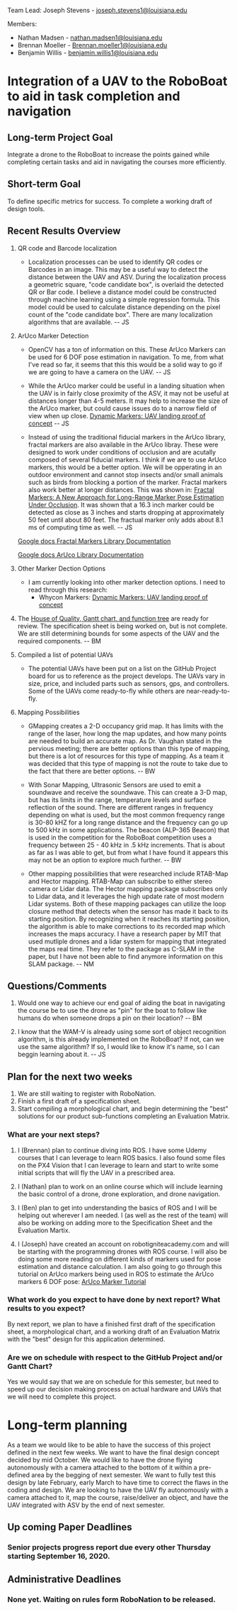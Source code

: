 Team Lead: Joseph Stevens - joseph.stevens1@louisiana.edu

Members:
* Nathan Madsen   - nathan.madsen1@louisiana.edu
* Brennan Moeller - Brennan.moeller1@louisiana.edu
* Benjamin Willis - benjamin.willis1@louisiana.edu




# Integration of a UAV to the RoboBoat to aid in task completion and navigation

## Long-term Project Goal
Integrate a drone to the RoboBoat to increase the points gained while completing certain tasks and aid in navigating the courses more efficiently.

## Short-term Goal
To define specific metrics for success.
To complete a working draft of design tools.

## Recent Results Overview

1. QR code and Barcode localization
    * Localization processes can be used to identify QR codes or Barcodes in an image. This may be a useful way to detect the distance between the UAV and ASV. During the localization process a geometric square, "code candidate box", is overlaid the detected QR or Bar code. I believe a distance model could be constructed through machine learning using a simple regression formula. This model could be used to calculate distance depending on the pixel count of the "code candidate box". There are many localization algorithms that are available. -- JS


2. ArUco Marker Detection

	* OpenCV has a ton of information on this. These ArUco Markers can be used for 6 DOF pose estimation in navigation. To me, from what I've read so far, it seems that this this would be a solid way to go if we are going to have a camera on the UAV. -- JS

	* While the ArUco marker could be useful in a landing situation when the UAV is in fairly close proximity of the ASV, it may not be useful at distances longer than 4-5 meters. It may help to increase the size of the ArUco marker, but could cause issues do to a narrow field of view when up close.
	[Dynamic Markers: UAV landing proof of concept](https://arxiv.org/pdf/1709.04981.pdf#:~:text=Whycon%20is%20a%20good%20alternative,and%20for%20Whycon%2013.181%20m.) -- JS

	* Instead of using the traditional fiducial markers in the ArUco library, fractal markers are also available in the ArUco libray. These were designed to work under conditions of occlusion and are acutally composed of several fiducial markers. I think if we are to use ArUco markers, this would be a better option. We will be opperating in an outdoor environment and cannot stop insects and/or small animals such as birds from blocking a portion of the marker. Fractal markers also work better at longer distances. This was shown in: [Fractal Markers: A New Approach for Long-Range Marker Pose Estimation Under Occlusion](https://ieeexplore.ieee.org/document/8890613). It was shown that a 16.3 inch marker could be detected as close as 3 inches and starts dropping at approximately 50 feet until about 80 feet. The fractual marker only adds about 8.1 ms of computing time as well. -- JS

	[Google docs Fractal Markers Library Documentation](https://docs.google.com/document/d/1SdsOTjGdu5o8gy2Ot2FDqYDS9ALgyhOBJcJHOZBR7B4/mobilebasic)

	[Google docs ArUco Library Documentation](https://docs.google.com/document/d/1QU9KoBtjSM2kF6ITOjQ76xqL7H0TEtXriJX5kwi9Kgc/edit#)

3. Other Marker Dection Options
	* I am currently looking into other marker detection options. I need to read through this research:
		* Whycon Markers: [Dynamic Markers: UAV landing proof of concept](https://arxiv.org/pdf/1709.04981.pdf#:~:text=Whycon%20is%20a%20good%20alternative,and%20for%20Whycon%2013.181%20m.)


4. The [House of Quality, Gantt chart, and function tree](http://crawlab.org/owncloud/index.php/apps/files/?dir=%2Fshared%2FRoboBoat%2FRoboBoat2021%2FSeniorProjects_Design_Tools) are ready for review. The specification sheet is being worked on, but is not complete. We are still determining bounds for some aspects of the UAV and the required components. -- BM


5. Compiled a list of potential UAVs
	* The potential UAVs have been put on a list on the GitHub Project board for us to reference as the project develops. The UAVs vary in size, price, and included parts such as sensors, gps, and controllers. Some of the UAVs come ready-to-fly while others are near-ready-to-fly.


6. Mapping Possibilities
	* GMapping creates a 2-D occupancy grid map. It has limits with the range of the laser, how long the map updates, and how many points are needed to build an accurate map. As Dr. Vaughan stated in the pervious meeting; there are better options than this type of mapping, but there is a lot of resources for this type of mapping. As a team it was decided that this type of mapping is not the route to take due to the fact that there are better options. -- BW

	* With Sonar Mapping, Ultrasonic Sensors are used to emit a soundwave and receive the soundwave. This can create a 3-D map, but has its limits in the range, temperature levels and surface reflection of the sound. There are different ranges in frequency depending on what is used, but the most common frequency range is 30-80 kHZ for a long range distance and the frequency can go up to 500 kHz in some applications. The beacon (ALP-365 Beacon) that is used in the competition for the RoboBoat competition uses a frequency between 25 - 40 kHz in .5 kHz increments. That is about as far as I was able to get, but from what I have found it appears this may not be an option to explore much further. -- BW

	* Other mapping possibilities that were researched include RTAB-Map and Hector mapping. RTAB-Map can subscribe to either stereo camera or Lidar data. The Hector mapping package subscribes only to Lidar data, and it leverages the high update rate of most modern Lidar systems. Both of these mapping packages can utilize the loop closure method that detects when the sensor has made it back to its starting position. By recognizing when it reaches its starting position, the algorithm is able to make corrections to its recorded map which increases the maps accuracy. I have a research paper by MIT that used mutliple drones and a lidar system for mapping that integrated the maps real time. They refer to the package as C-SLAM in the paper, but I have not been able to find anymore information on this SLAM package. -- NM


## Questions/Comments
1. Would one way to achieve our end goal of aiding the boat in navigating the course be to use the drone as "pin" for the boat to follow like humans do when someone drops a pin on their location? -- BM

2. I know that the WAM-V is already using some sort of object recognition algorithm, is this already implemented on the RoboBoat? If not, can we use the same algorithm? If so, I would like to know it's name, so I can beggin learning about it. -- JS

## Plan for the next two weeks
1. We are still waiting to register with RoboNation.
2. Finish a first draft of a specification sheet.
3. Start compiling a morphological chart, and begin determining the "best" solutions for our product sub-functions completing an Evaluation Matrix.


### What are your next steps?
1. I (Brennan) plan to continue diving into ROS. I have some Udemy courses that I can leverage to learn ROS basics. I also found some files on the PX4 Vision that I can leverage to learn and start to write some initial scripts that will fly the UAV in a prescribed area.  

2. I (Nathan) plan to work on an online course which will include learning the basic control of a drone, drone exploration, and drone navigation.

3. I (Ben) plan to get into understanding the basics of ROS and I will be helping out wherever I am needed. I (as well as the rest of the team) will also be working on adding more to the Specification Sheet and the Evaluation Martix.

4. I (Joseph) have created an account on robotigniteacademy.com and will be starting with the programming drones with ROS course. I will also be doing some more reading on different kinds of markers used for pose estimation and distance calculation. I am also going to go through this tutorial on ArUco markers being used in ROS to estimate the ArUco markers 6 DOF pose: [ArUco Marker Tutorial](http://ros-developer.com/2017/04/23/aruco-ros/)


### What work do you expect to have done by next report? What results to you expect?
By next report, we plan to have a finished first draft of the specification sheet, a morphological chart, and a working draft of an Evaluation Matrix with the "best" design for this application determined.

### Are we on schedule with respect to the GitHub Project and/or Gantt Chart?
Yes we would say that we are on schedule for this semester, but need to speed up our decision making process on actual hardware and UAVs that we will need to complete this project.

# Long-term planning
 As a team we would like to be able to have the success of this project defined in the next few weeks. We want to have the final design concept decided by mid October. We would like to have the drone flying autonomously with a camera attached to the bottom of it within a pre-defined area by the begging of next semester. We want to fully test this design by late February, early March to have time to correct the flaws in the coding and design. We are looking to have the UAV fly autonomously with a camera attached to it, map the course, raise/deliver an object, and have the UAV integrated with ASV by the end of next semester.

## Up coming Paper Deadlines
### Senior projects progress report due every other Thursday starting September 16, 2020.

## Administrative Deadlines
### None yet. Waiting on rules form RoboNation to be released.
